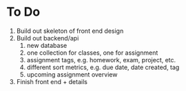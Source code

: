 # To Do

1. Build out skeleton of front end design
2. Build out backend/api
    1. new database
    2. one collection for classes, one for assignment
    3. assignment tags, e.g. homework, exam, project, etc.
    4. different sort metrics, e.g. due date, date created, tag
    5. upcoming assignment overview
3. Finish front end + details 